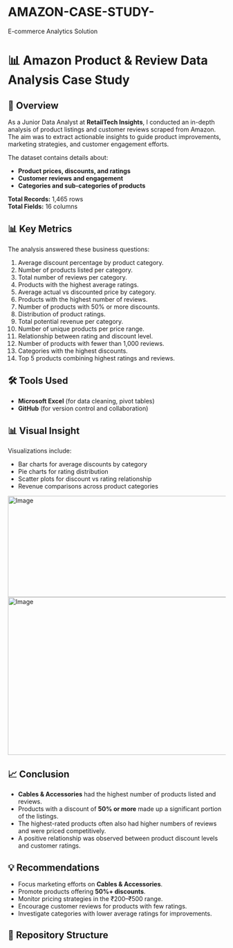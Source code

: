 # AMAZON-CASE-STUDY-
E-commerce Analytics Solution 
# 📊 Amazon Product & Review Data Analysis Case Study

## 📌 Overview
As a Junior Data Analyst at **RetailTech Insights**, I conducted an in-depth analysis of product listings and customer reviews scraped from Amazon. The aim was to extract actionable insights to guide product improvements, marketing strategies, and customer engagement efforts.

The dataset contains details about:
- **Product prices, discounts, and ratings**
- **Customer reviews and engagement**
- **Categories and sub-categories of products**

**Total Records:** 1,465 rows  
**Total Fields:** 16 columns  

## 📊 Key Metrics
The analysis answered these business questions:
1. Average discount percentage by product category.
2. Number of products listed per category.
3. Total number of reviews per category.
4. Products with the highest average ratings.
5. Average actual vs discounted price by category.
6. Products with the highest number of reviews.
7. Number of products with 50% or more discounts.
8. Distribution of product ratings.
9. Total potential revenue per category.
10. Number of unique products per price range.
11. Relationship between rating and discount level.
12. Number of products with fewer than 1,000 reviews.
13. Categories with the highest discounts.
14. Top 5 products combining highest ratings and reviews.

## 🛠️ Tools Used
- **Microsoft Excel** (for data cleaning, pivot tables)
- **GitHub** (for version control and collaboration)

## 📊 Visual Insight
Visualizations include:
- Bar charts for average discounts by category
- Pie charts for rating distribution
- Scatter plots for discount vs rating relationship
- Revenue comparisons across product categories
<img width="796" height="234" alt="Image" src="https://github.com/user-attachments/assets/20398904-be8a-4b63-a63f-466ce6ed1b33" />
  <img width="865" height="365" alt="Image" src="https://github.com/user-attachments/assets/5418f325-83b1-4f27-a78e-322541e1dee2" />






  

## 📈 Conclusion
- **Cables & Accessories** had the highest number of products listed and reviews.
- Products with a discount of **50% or more** made up a significant portion of the listings.
- The highest-rated products often also had higher numbers of reviews and were priced competitively.
- A positive relationship was observed between product discount levels and customer ratings.

## 💡 Recommendations
- Focus marketing efforts on **Cables & Accessories**.
- Promote products offering **50%+ discounts**.
- Monitor pricing strategies in the ₹200–₹500 range.
- Encourage customer reviews for products with few ratings.
- Investigate categories with lower average ratings for improvements.

## 📂 Repository Structure
